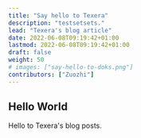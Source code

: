 ```yaml
---
title: "Say hello to Texera"
description: "testsetsets."
lead: "Texera's blog article"
date: 2022-06-08T09:19:42+01:00
lastmod: 2022-06-08T09:19:42+01:00
draft: false
weight: 50
# images: ["say-hello-to-doks.png"]
contributors: ["Zuozhi"]
---
```


## Hello World

Hello to Texera's blog posts.